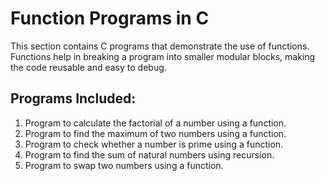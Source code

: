 # Function Programs in C

This section contains C programs that demonstrate the use of functions.  
Functions help in breaking a program into smaller modular blocks, making the code reusable and easy to debug.

## Programs Included:
1. Program to calculate the factorial of a number using a function.
2. Program to find the maximum of two numbers using a function.
3. Program to check whether a number is prime using a function.
4. Program to find the sum of natural numbers using recursion.
5. Program to swap two numbers using a function.
